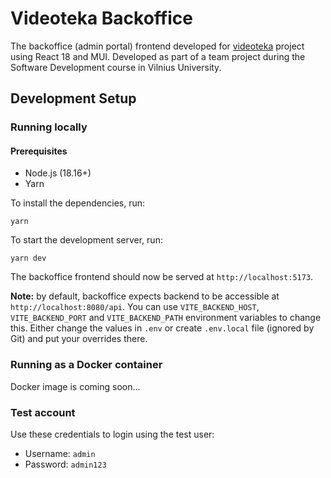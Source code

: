 # Videoteka Backoffice

The backoffice (admin portal) frontend developed for [videoteka](https://github.com/edvinasstaupas/videoteka) project using React 18 and MUI. Developed as part of a team project during the Software Development course in Vilnius University.

## Development Setup

### Running locally

#### Prerequisites

- Node.js (18.16+)
- Yarn

To install the dependencies, run:

```
yarn
```

To start the development server, run:

```
yarn dev
```

The backoffice frontend should now be served at `http://localhost:5173`.

**Note:** by default, backoffice expects backend to be accessible at `http://localhost:8080/api`. You can use `VITE_BACKEND_HOST`, `VITE_BACKEND_PORT` and `VITE_BACKEND_PATH` environment variables to change this. Either change the values in `.env` or create `.env.local` file (ignored by Git) and put your overrides there.

### Running as a Docker container

Docker image is coming soon...

### Test account

Use these credentials to login using the test user:

- Username: `admin`
- Password: `admin123`
